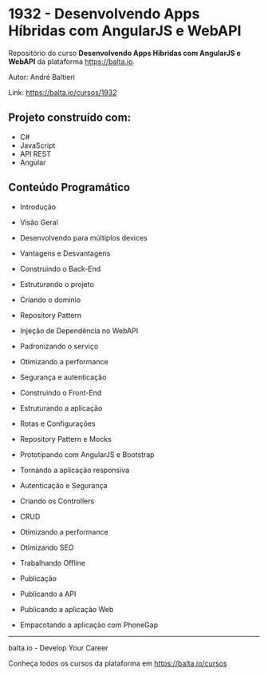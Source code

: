 # 1932 - Desenvolvendo Apps Híbridas com AngularJS e WebAPI #
Repositório do curso **Desenvolvendo Apps Híbridas com AngularJS e WebAPI** da plataforma https://balta.io.

Autor: André Baltieri

Link: https://balta.io/cursos/1932

## Projeto construído com: ##
* C#
* JavaScript
* API REST
* Angular

## Conteúdo Programático ##
 * Introdução
 * Visão Geral
 * Desenvolvendo para múltiplos devices
 * Vantagens e Desvantagens

 * Construindo o Back-End
 * Estruturando o projeto
 * Criando o domínio
 * Repository Pattern
 * Injeção de Dependência no WebAPI
 * Padronizando o serviço
 * Otimizando a performance
 * Segurança e autenticação

 * Construindo o Front-End
 * Estruturando a aplicação
 * Rotas e Configurações
 * Repository Pattern e Mocks
 * Prototipando com AngularJS e Bootstrap
 * Tornando a aplicação responsiva
 * Autenticação e Segurança
 * Criando os Controllers
 * CRUD
 * Otimizando a performance
 * Otimizando SEO
 * Trabalhando Offline

 * Publicação
 * Publicando a API
 * Publicando a aplicação Web
 * Empacotando a aplicação com PhoneGap

---
balta.io - Develop Your Career

Conheça todos os cursos da plataforma em https://balta.io/cursos